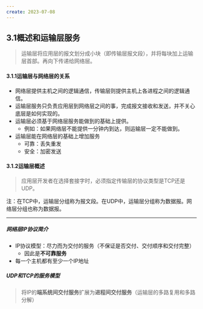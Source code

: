 ```yaml
---
create: 2023-07-08
---
```

## 3.1概述和运输层服务

> 运输层将应用层的报文划分成小块（即传输层报文段），并将每块加上运输层首部。再向下传递给网络层。

#### 3.1.1运输层与网络层的关系

* 网络层提供主机之间的逻辑通信，传输层则提供主机上各进程之间的逻辑通信。
* 运输层服务只负责应用层到网络层之间的事，完成报文接收和发送，并不关心底层是如何实现的。
* 运输层必须基于网络层服务能做到的基础上提供。
	* 例如：如果网络层不能提供一分钟内到达，则运输层一定不能做到。
* 运输层能在网络层的基础上增加服务
	* 可靠：丢失重发
	* 安全：加密发送

#### 3.1.2运输层概述

> 应用层开发者在选择套接字时，必须指定传输层的协议类型是TCP还是UDP。

注：在TCP中，运输层分组称为报文段。在UDP中，运输层分组称为数据报。网络层分组也称为数据报。

---

##### 网络层IP协议简介

* IP协议模型：尽力而为交付的服务（不保证是否交付、交付顺序和交付完整）
	* 因此是**不可靠服务**
* 每一个主机都有至少一个IP地址

##### UDP和TCP的服务模型

> 将IP的**端系统间交付服务**扩展为**进程间交付服务**（运输层的多路复用和多路分解）







